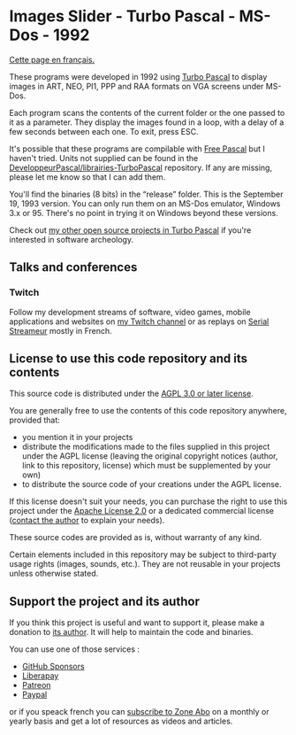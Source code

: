 # Images Slider - Turbo Pascal - MS-Dos - 1992

[Cette page en français.](LISEZMOI.md)

These programs were developed in 1992 using [Turbo Pascal](https://en.wikipedia.org/wiki/Turbo_Pascal) to display images in ART, NEO, PI1, PPP and RAA formats on VGA screens under MS-Dos.

Each program scans the contents of the current folder or the one passed to it as a parameter. They display the images found in a loop, with a delay of a few seconds between each one. To exit, press ESC.

It's possible that these programs are compilable with [Free Pascal](https://www.freepascal.org) but I haven't tried. Units not supplied can be found in the [DeveloppeurPascal/librairies-TurboPascal](https://github.com/DeveloppeurPascal/librairies-TurboPascal) repository. If any are missing, please let me know so that I can add them.

You'll find the binaries (8 bits) in the “release” folder. This is the September 19, 1993 version. You can only run them on an MS-Dos emulator, Windows 3.x or 95. There's no point in trying it on Windows beyond these versions.

Check out [my other open source projects in Turbo Pascal](https://github.com/DeveloppeurPascal?tab=repositories&q=TurboPascal&type=&language=&sort=) if you're interested in software archeology.

## Talks and conferences

### Twitch

Follow my development streams of software, video games, mobile applications and websites on [my Twitch channel](https://www.twitch.tv/patrickpremartin) or as replays on [Serial Streameur](https://serialstreameur.fr) mostly in French.

## License to use this code repository and its contents

This source code is distributed under the [AGPL 3.0 or later license](https://choosealicense.com/licenses/agpl-3.0/).

You are generally free to use the contents of this code repository anywhere, provided that:
* you mention it in your projects
* distribute the modifications made to the files supplied in this project under the AGPL license (leaving the original copyright notices (author, link to this repository, license) which must be supplemented by your own)
* to distribute the source code of your creations under the AGPL license.

If this license doesn't suit your needs, you can purchase the right to use this project under the [Apache License 2.0](https://choosealicense.com/licenses/apache-2.0/) or a dedicated commercial license ([contact the author](https://developpeur-pascal.fr/nous-contacter.php) to explain your needs).

These source codes are provided as is, without warranty of any kind.

Certain elements included in this repository may be subject to third-party usage rights (images, sounds, etc.). They are not reusable in your projects unless otherwise stated.

## Support the project and its author

If you think this project is useful and want to support it, please make a donation to [its author](https://github.com/DeveloppeurPascal). It will help to maintain the code and binaries.

You can use one of those services :

* [GitHub Sponsors](https://github.com/sponsors/DeveloppeurPascal)
* [Liberapay](https://liberapay.com/PatrickPremartin)
* [Patreon](https://www.patreon.com/patrickpremartin)
* [Paypal](https://www.paypal.com/paypalme/patrickpremartin)

or if you speack french you can [subscribe to Zone Abo](https://zone-abo.fr/nos-abonnements.php) on a monthly or yearly basis and get a lot of resources as videos and articles.
